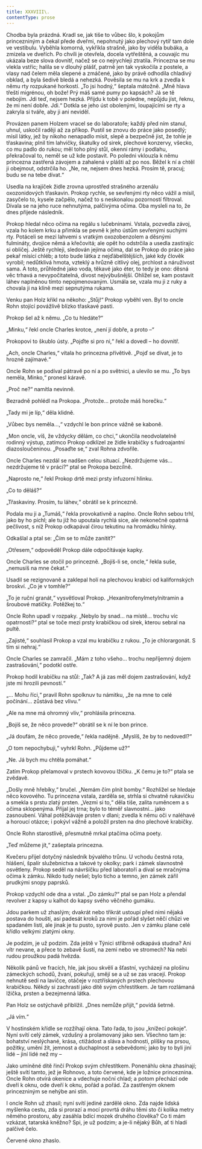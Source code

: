 ```yaml
---
title: XXXVIII\.
contentType: prose
---
```


<section>

Chodba byla prázdná. Kradl se, jak tiše to vůbec šlo, k pokojům princezniným a čekal přede dveřmi, nepohnutý jako plechový rytíř tam dole ve vestibulu. Vyběhla komorná, vykřikla strašně, jako by viděla bubáka, a zmizela ve dveřích. Po chvíli je otevřela, docela vytřeštěná, a couvajíc mu ukázala beze slova dovnitř, načež se co nejrychleji ztratila. Princezna se mu vlekla vstříc; halila se v dlouhý plášť, patrně jen tak vyskočila z postele, a vlasy nad čelem měla slepené a zmáčené, jako by právě odhodila chladivý obklad, a byla šedivě bledá a nehezká. Pověsila se mu na krk a zvedla k němu rty rozpukané horkostí. „To jsi hodný,“ šeptala mátožně. „Mně hlava třeští migrénou, oh bože! Prý máš samé pumy po kapsách? Já se tě nebojím. Jdi teď, nejsem hezká. Přijdu k tobě v poledne, nepůjdu jíst, řeknu, že mi není dobře. Jdi.“ Dotkla se jeho úst obolenými, loupajícími se rty a zakryla si tváře, aby ji ani neviděl.

Provázen panem Holzem vracel se do laboratoře; každý před ním stanul, uhnul, uskočil raději až za příkop. Pustil se znovu do práce jako posedlý; mísil látky, jež by nikoho nenapadlo mísit, slepě a bezpečně jist, že tohle je třaskavina; plnil tím lahvičky, škatulky od sirek, plechové konzervy, všecko, co mu padlo do rukou; měl toho plný stůl, okenní rámy i podlahu, překračoval to, neměl se už kde postavit. Po poledni vklouzla k němu princezna zastřená závojem a zahalená v plášti až po nos. Běžel k ní a chtěl ji obejmout, odstrčila ho. „Ne, ne, nejsem dnes hezká. Prosím tě, pracuj; budu se na tebe dívat.“

Usedla na krajíček židle zrovna uprostřed strašného arzenálu oxozonidových třaskavin. Prokop rychle, se sevřenými rty něco vážil a mísil, zasyčelo to, kysele začpělo, načež to s neskonalou pozorností filtroval. Dívala se na jeho ruce nehnutýma, palčivýma očima. Oba mysleli na to, že dnes přijede následník.

Prokop hledal něco očima na regálu s lučebninami. Vstala, pozvedla závoj, vzala ho kolem krku a přimkla se pevně k jeho ústům sevřenými suchými rty. Potáceli se mezi lahvemi s vratkým oxozobenzolem a děsnými fulmináty, dvojice němá a křečovitá; ale opět ho odstrčila a usedla zastírajíc si obličej. Ještě rychleji, sledován jejíma očima, dal se Prokop do práce jako pekař mísící chléb; a toto bude látka z nejďábelštějších, jaké kdy člověk vyrobil; nedůtklivá hmota, vzteklý a hrůzně citlivý olej, prchlost a náruživost sama. A toto, průhledné jako voda, těkavé jako éter, to tedy je ono: děsná věc trhavá a nevypočitatelná, divost nejvýbušnější. Ohlížel se, kam postavit láhev naplněnou tímto nepojmenovaným. Usmála se, vzala mu ji z ruky a chovala ji na klíně mezi sepnutýma rukama.

Venku pan Holz křikl na někoho: „Stůj!“ Prokop vyběhl ven. Byl to oncle Rohn stojící povážlivě blízko třaskavé pasti.

Prokop šel až k němu. „Co tu hledáte?“

„Minku,“ řekl oncle Charles krotce, „není jí dobře, a proto –“

Prokopovi to škublo ústy. „Pojďte si pro ni,“ řekl a dovedl – ho dovnitř.

„Ach, oncle Charles,“ vítala ho princezna přívětivě. „Pojď se dívat, je to hrozně zajímavé.“

Oncle Rohn se podíval pátravě po ní a po světnici, a ulevilo se mu. „To bys neměla, Minko,“ pronesl káravě.

„Proč ne?“ namítla nevinně.

Bezradně pohlédl na Prokopa. „Protože… protože máš horečku.“

„Tady mi je líp,“ děla klidně.

„Vůbec bys neměla…,“ vzdychl le bon prince vážně se kaboně.

„Mon oncle, víš, že vždycky dělám, co chci,“ ukončila neodvolatelně rodinný výstup, zatímco Prokop odklízel ze židle krabičky s fudroajantní diazosloučeninou. „Posaďte se,“ zval Rohna zdvořile.

Oncle Charles nezdál se nadšen celou situací. „Nezdržujeme vás… nezdržujeme tě v práci?“ ptal se Prokopa bezcílně.

„Naprosto ne,“ řekl Prokop drtě mezi prsty infuzorní hlinku.

„Co to děláš?“

„Třaskaviny. Prosím, tu láhev,“ obrátil se k princezně.

Podala mu ji a „Tumáš,“ řekla provokativně a naplno. Oncle Rohn sebou trhl, jako by ho píchl; ale tu již ho upoutala rychlá sice, ale nekonečně opatrná pečlivost, s níž Prokop odkapával čirou tekutinu na hromádku hlinky.

Odkašlal a ptal se: „Čím se to může zanítit?“

„Otřesem,“ odpověděl Prokop dále odpočítávaje kapky.

Oncle Charles se otočil po princezně. „Bojíš-li se, oncle,“ řekla suše, „nemusíš na mne čekat.“

Usadil se rezignovaně a zaklepal holí na plechovou krabici od kalifornských broskví. „Co je v tomhle?“

„To je ruční granát,“ vysvětloval Prokop. „Hexanitrofenylmetylnitramin a šroubové matičky. Potěžkej to.“

Oncle Rohn upadl v rozpaky. „Nebylo by snad… na místě… trochu víc opatrnosti?“ ptal se toče mezi prsty krabičkou od sirek, kterou sebral na pultě.

„Zajisté,“ souhlasil Prokop a vzal mu krabičku z rukou. „To je chlorargonát. S tím si nehraj.“

Oncle Charles se zamračil. „Mám z toho všeho… trochu nepříjemný dojem zastrašování,“ podotkl ostře.

Prokop hodil krabičku na stůl: „Tak? A já zas měl dojem zastrašování, když jste mi hrozili pevností.“

„… Mohu říci,“ pravil Rohn spolknuv tu námitku, „že na mne to celé počínání… zůstává bez vlivu.“

„Ale na mne má ohromný vliv,“ prohlásila princezna.

„Bojíš se, že něco provede?“ obrátil se k ní le bon prince.

„Já doufám, že něco provede,“ řekla nadějně. „Myslíš, že by to nedovedl?“

„O tom nepochybuji,“ vyhrkl Rohn. „Půjdeme už?“

„Ne. Já bych mu chtěla pomáhat.“

Zatím Prokop přelamoval v prstech kovovou lžičku. „K čemu je to?“ ptala se zvědavě.

„Došly mně hřebíky,“ bručel. „Nemám čím plnit bomby.“ Rozhlížel se hledaje něco kovového. Tu princezna vstala, zarděla se, strhla si chvatně rukavičku a smekla s prstu zlatý prsten. „Vezmi si to,“ děla tiše, zalita ruměncem a s očima sklopenýma. Přijal jej trna; bylo to téměř slavnostní… jako zasnoubení. Váhal potěžkávaje prsten v dlani; zvedla k němu oči v naléhavé a horoucí otázce; i pokývl vážně a položil prsten na dno plechové krabičky.

Oncle Rohn starostlivě, přesmutně mrkal ptačíma očima poety.

„Teď můžeme jít,“ zašeptala princezna.

</section>

<section>

Kvečeru přijel dotyčný následník bývalého trůnu. U vchodu čestná rota, hlášení, špalír služebnictva a takové ty okolky; park i zámek slavnostně osvětleny. Prokop seděl na návršíčku před laboratoří a díval se mračnýma očima k zámku. Nikdo tudy nešel; bylo ticho a temno, jen zámek zářil prudkými snopy paprsků.

Prokop vzdychl ode dna a vstal. „Do zámku?“ ptal se pan Holz a přendal revolver z kapsy u kalhot do kapsy svého věčného gumáku.

Jdou parkem už zhaslým; dvakrát nebo třikrát ustoupí před nimi nějaká postava do houští, asi padesát kroků za nimi je pořád slyšet něčí chůzi ve spadaném listí, ale jinak je tu pusto, syrově pusto. Jen v zámku plane celé křídlo velkými zlatými okny.

Je podzim, je už podzim. Zda ještě v Týnici stříbrně odkapává studna? Ani vítr nevane, a přece to zebavě šustí, na zemi nebo ve stromech? Na nebi rudou proužkou padá hvězda.

Několik pánů ve fracích, hle, jak jsou skvělí a šťastní, vycházejí na plošinu zámeckých schodů, žvaní, pokuřují, smějí se a už se zas vracejí. Prokop nehnutě sedí na lavičce, otáčeje v roztřískaných prstech plechovou krabičkou. Někdy si zachrastí jako dítě svým chřestítkem. Je tam rozlámaná lžička, prsten a bezejmenná látka.

Pan Holz se ostýchavě přiblížil. „Dnes nemůže přijít,“ povídá šetrně.

„Já vím.“

V hostinském křídle se rozžíhají okna. Tato řada, to jsou „knížecí pokoje“. Nyní svítí celý zámek, vzdušný a prolamovaný jako sen. Všechno tam je: bohatství neslýchané, krása, ctižádost a sláva a hodnosti, plíšky na prsou, požitky, umění žít, jemnost a duchaplnost a sebevědomí; jako by to byli jiní lidé – jiní lidé než my –

Jako umíněné dítě řinčí Prokop svým chřestítkem. Ponenáhlu okna zhasínají; ještě svítí tamto, jež je Rohnovo, a toto červené, kde je ložnice princeznina. Oncle Rohn otvírá okenice a vdechuje noční chlad; a potom přechází ode dveří k oknu, ode dveří k oknu, pořád a pořád. Za zastřeným oknem princezniným se nehýbe ani stín.

I oncle Rohn už zhasil; nyní svítí jediné zardělé okno. Zda najde lidská myšlenka cestu, zda si prorazí a mocí provrtá dráhu těmi sto či kolika metry němého prostoru, aby zasáhla bdící mozek druhého člověka? Co ti mám vzkázat, tatarská kněžno? Spi, je už podzim; a je-li nějaký Bůh, ať ti hladí palčivé čelo.

Červené okno zhaslo.

</section>

[^1]: Brizance (franc.) – tříštivost. _Pozn. red_.

[^2]: Ve velkém. _Pozn. red_.

[^3]: Kupředu! _Pozn. red_.

[^4]: Ulstr – těžký zimní kabát. _Pozn. red_.

[^5]: Frýzek – vlys. _Pozn. red_.

[^6]: Překlad O. Vaňorného (1921).

[^7]: Amence (lat.) – zmatenost. _Pozn. red_.

[^8]: Divinace (lat.) – tušení, předvídání. _Pozn. red_.

[^9]: Kybelé, podle řecké mytologie maloasijská „velká matka bohů“, matka veškerého života. _Pozn. red_.

[^10]: L. Buchner (1824–1899) – něm. lékař a filozof s radikálně materialistickými názory. _Pozn. red_.

[^11]: Bootes (lat.) – souhvězdí Pastýře. _Pozn. red_.

[^12]: Ženerózní /generózní (franc.) – šlechetný. _Pozn. red_.

[^13]: Očekávám tě, P. S. Pozor, K. dorazil z Hamburku… _Pozn. red_.

[^14]: Jinak na to K. přijde. _Pozn. red_.

[^15]: „Jednomu jest vznešenou, nebeskou bohyní, druhému vydatnou krávou, která mu dává mléko.“ Schillerův epigram, překlad O. Vaňorný. _Pozn. red_.

[^16]: Nauen – německé město, v němž byla r. 1906 založena nejstarší německá radiostanice. _Pozn. red._

[^17]: Makao /macao – karetní hra. _Pozn. red_.

[^18]: Aiás – hrdina Homérovy Iliady, nejvyšší a nejsilnější ze všech Achájců. _Pozn. red_.

[^19]: Laissez-passer (franc.) – propustka. _Pozn. red_.

[^20]: Chaise longue (franc.) – lehátko. _Pozn. red_.

[^21]: Želví polévka. _Pozn. red_.

[^22]: Bej / beg (tur.) – islámský panovník, později nižší hodnostář či úředník. _Pozn. red_.

[^23]: Galop (franc.) – klus. _Pozn. red_.

[^24]: Fraktura femoris (lat.) – zlomenina stehenní kosti. _Pozn. red_.

[^25]: Swedenborg, Imanuel (1688–1772) – švéd. přírodovědec, známý mj. svými teozofickými vizemi. _Pozn. red_.

[^26]: Cousine (franc.) – bratranec. _Pozn. red_.

[^27]: Můj strýc. _Pozn. red_.

[^28]: Velký umělec. _Pozn. red_.

[^29]: Učitel tance. _Pozn. red_.

[^30]: Elože (řec.) – chvalořeč, pochvala. _Pozn. red_.

[^31]: To je hloupé. _Pozn. red_.

[^32]: Kakemono (jap.) – svitkový závěsný obraz. _Pozn. red_.

[^33]: Konfinace – úřední příkaz k pobytu na určeném místě, omezení volného pohybu. _Pozn. red_.

[^34]: Inkulpace – obvinění. _Pozn. red_.

[^35]: Dernier cri (franc.) – dosl. poslední výkřik. _Pozn. red_.

[^36]: Komtur (franc.) – vyšší hodnostář rytířského řádu. _Pozn. red_.

[^37]: Dreadnought (angl.) – pův. název bitevní lodi (Ničeho se neboj), obecné označení pro takový typ lodí. _Pozn. red_.

[^38]: Velmi laskavý. _Pozn. red_.

[^39]: Bunčuk (tur.) – vojenský odznak (žerď s koňským ohonem). _Pozn. red_.

[^40]: Extra statum (lat.) – mimo stav, mimořádně. _Pozn. red_.

[^41]: Sapér (franc.) – ženista. _Pozn. red_.

[^42]: Peignoir (franc.) – župan. _Pozn. red_.

[^43]: Kontribuce – peněžní dávky vymáhané okupační mocí na obyvatelstvu obsazeného území. _Pozn. red_.

[^44]: Tastr (něm.) – tlačítko, vypínač. _Pozn. red_.

[^45]: Sláva vítězství! _Pozn. red_.

[^46]: Mitrajéza (z franc. mitrailleuse) – palná zbraň, předchůdce kulometu. _Pozn. red_.
